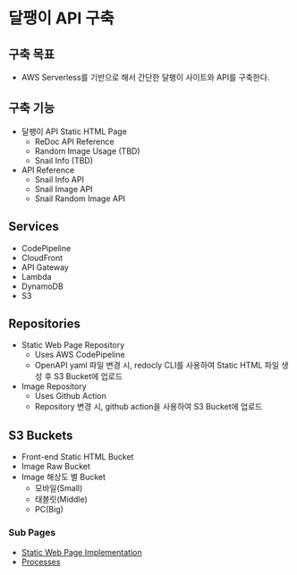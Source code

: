 # 달팽이 API 구축

## 구축 목표
- AWS Serverless를 기반으로 해서 간단한 달팽이 사이트와 API를 구축한다.

## 구축 기능
- 달팽이 API Static HTML Page
  - ReDoc API Reference
  - Random Image Usage (TBD)
  - Snail Info (TBD)
- API Reference
  - Snail Info API
  - Snail Image API
  - Snail Random Image API

## Services
- CodePipeline
- CloudFront
- API Gateway
- Lambda
- DynamoDB
- S3

## Repositories
- Static Web Page Repository
  - Uses AWS CodePipeline
  - OpenAPI yaml 파일 변경 시, redocly CLI를 사용하여 Static HTML 파일 생성 후 S3 Bucket에 업로드
- Image Repository
  - Uses Github Action
  - Repository 변경 시, github action을 사용하여 S3 Bucket에 업로드

## S3 Buckets
- Front-end Static HTML Bucket
- Image Raw Bucket
- Image 해상도 별 Bucket
  - 모바일(Small)
  - 태블릿(Middle)
  - PC(Big)
 
### Sub Pages
- [Static Web Page Implementation](web.md)
- [Processes](process.md)
